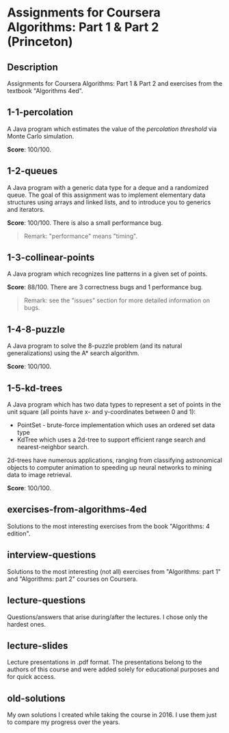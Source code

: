 # Assignments for Coursera Algorithms: Part 1 & Part 2 (Princeton)

## Description

Assignments for Coursera Algorithms: Part 1 & Part 2 and exercises from the textbook "Algorithms 4ed".

##  1-1-percolation

A Java program which estimates the value of the *percolation threshold* via Monte Carlo simulation.

**Score**: 100/100. 

## 1-2-queues

A Java program with a generic data type for a deque and a randomized queue. The goal of this assignment was to implement elementary data structures using arrays and linked lists, and to introduce you to generics and iterators.

**Score**: 100/100. There is also a small performance bug.

> Remark: "performance" means "timing".

## 1-3-collinear-points

A Java program which recognizes line patterns in a given set of points.

**Score**: 88/100. There are 3 correctness bugs and 1 performance bug.

> Remark: see the "issues" section for more detailed information on bugs.

## 1-4-8-puzzle

A Java program to solve the 8-puzzle problem (and its natural generalizations) using the A* search algorithm.

**Score**: 100/100.

##  1-5-kd-trees

A Java program which has two data types to represent a set of points in the unit square (all points have x- and y-coordinates between 0 and 1):

- PointSet - brute-force implementation which uses an ordered set data type
- KdTree which uses a 2d-tree to support efficient range search and nearest-neighbor search.

2d-trees have numerous applications, ranging from classifying astronomical objects to computer animation to speeding up neural networks to mining data to image retrieval.

**Score**: 100/100.

## exercises-from-algorithms-4ed

Solutions to the most interesting exercises from the book "Algorithms: 4 edition".

## interview-questions

Solutions to the most interesting (not all) exercises from "Algorithms: part 1" and "Algorithms: part 2" courses on Coursera.

## lecture-questions

Questions/answers that arise during/after the lectures. I chose only the hardest ones.

## lecture-slides

Lecture presentations in .pdf format. The presentations belong to the authors of this course and were added solely for educational purposes and for quick access.

## old-solutions

My own solutions I created while taking the course in 2016. I use them just to compare my progress over the years.

